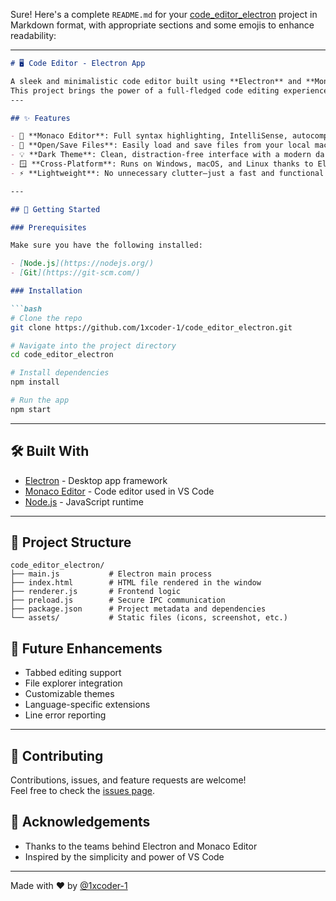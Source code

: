 Sure! Here's a complete `README.md` for your [code_editor_electron](https://github.com/1xcoder-1/code_editor_electron) project in Markdown format, with appropriate sections and some emojis to enhance readability:

---

```markdown
# 🖥️ Code Editor - Electron App

A sleek and minimalistic code editor built using **Electron** and **Monaco Editor** – the same editor that powers **Visual Studio Code**!  
This project brings the power of a full-fledged code editing experience into a lightweight desktop app.
---

## ✨ Features

- 🧠 **Monaco Editor**: Full syntax highlighting, IntelliSense, autocompletion, and more!
- 📁 **Open/Save Files**: Easily load and save files from your local machine.
- 💡 **Dark Theme**: Clean, distraction-free interface with a modern dark UI.
- 🪟 **Cross-Platform**: Runs on Windows, macOS, and Linux thanks to Electron.
- ⚡ **Lightweight**: No unnecessary clutter—just a fast and functional code editor.

---

## 🚀 Getting Started

### Prerequisites

Make sure you have the following installed:

- [Node.js](https://nodejs.org/)
- [Git](https://git-scm.com/)

### Installation

```bash
# Clone the repo
git clone https://github.com/1xcoder-1/code_editor_electron.git

# Navigate into the project directory
cd code_editor_electron

# Install dependencies
npm install

# Run the app
npm start
```

---

## 🛠️ Built With

- [Electron](https://www.electronjs.org/) - Desktop app framework
- [Monaco Editor](https://microsoft.github.io/monaco-editor/) - Code editor used in VS Code
- [Node.js](https://nodejs.org/) - JavaScript runtime

---

## 📂 Project Structure

```
code_editor_electron/
├── main.js           # Electron main process
├── index.html        # HTML file rendered in the window
├── renderer.js       # Frontend logic
├── preload.js        # Secure IPC communication
├── package.json      # Project metadata and dependencies
└── assets/           # Static files (icons, screenshot, etc.)
```


## 🧩 Future Enhancements

- Tabbed editing support
- File explorer integration
- Customizable themes
- Language-specific extensions
- Line error reporting

---

## 🤝 Contributing

Contributions, issues, and feature requests are welcome!  
Feel free to check the [issues page](https://github.com/1xcoder-1/code_editor_electron/issues).



## 🙌 Acknowledgements

- Thanks to the teams behind Electron and Monaco Editor
- Inspired by the simplicity and power of VS Code

---

Made with ❤️ by [@1xcoder-1](https://github.com/1xcoder-1)
```
